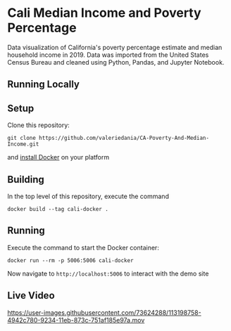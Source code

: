 # Cali Median Income and Poverty Percentage
Data visualization of California's poverty percentage estimate and median household income in 2019. Data was imported from the United States Census Bureau and cleaned using Python, Pandas, and Jupyter Notebook.


## Running Locally

## Setup

Clone this repository:

`git clone https://github.com/valeriedania/CA-Poverty-And-Median-Income.git`

and [install Docker](https://docs.docker.com/get-docker/) on your platform

## Building

In the top level of this repository, execute the command

`docker build --tag cali-docker .`

## Running

Execute the command to start the Docker container:

`docker run --rm -p 5006:5006 cali-docker`


Now navigate to `http://localhost:5006` to interact with the demo site

## Live Video 

https://user-images.githubusercontent.com/73624288/113198758-4942c780-9234-11eb-873c-751af185e97a.mov


